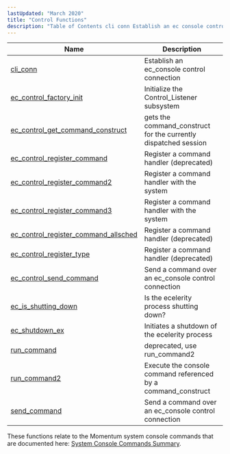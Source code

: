 ```yaml
---
lastUpdated: "March 2020"
title: "Control Functions"
description: "Table of Contents cli conn Establish an ec console control connection ec control factory init Initialize the Control Listener subsystem ec control get command construct gets the command construct for the currently dispatched session ec control register command Register a command handler deprecated ec control register command 2 Register a..."
---
```



| Name                                                                                                                                    | Description                                                     |
|-----------------------------------------------------------------------------------------------------------------------------------------|-----------------------------------------------------------------|
| [cli_conn](/momentum/3/3-api/apis-cli-conn)                                                         | Establish an ec_console control connection                      |
| [ec_control_factory_init](/momentum/3/3-api/apis-ec-control-factory-init)                           | Initialize the Control_Listener subsystem                       |
| [ec_control_get_command_construct](/momentum/3/3-api/apis-ec-control-get-command-construct)         | gets the command_construct for the currently dispatched session |
| [ec_control_register_command](/momentum/3/3-api/apis-ec-control-register-command)                   | Register a command handler (deprecated)                         |
| [ec_control_register_command2](/momentum/3/3-api/apis-ec-control-register-command-2)                 | Register a command handler with the system                      |
| [ec_control_register_command3](/momentum/3/3-api/apis-ec-control-register-command-3)                 | Register a command handler with the system                      |
| [ec_control_register_command_allsched](/momentum/3/3-api/apis-ec-control-register-command-allsched) | Register a command handler (deprecated)                         |
| [ec_control_register_type](/momentum/3/3-api/apis-ec-control-register-type)                         | Register a command handler (deprecated)                         |
| [ec_control_send_command](/momentum/3/3-api/apis-ec-control-send-command)                           | Send a command over an ec_console control connection            |
| [ec_is_shutting_down](/momentum/3/3-api/apis-ec-is-shutting-down)                                   | Is the ecelerity process shutting down?                         |
| [ec_shutdown_ex](/momentum/3/3-api/apis-ec-shutdown-ex)                                             | Initiates a shutdown of the ecelerity process                   |
| [run_command](/momentum/3/3-api/apis-run-command)                                                   | deprecated, use run_command2                                    |
| [run_command2](/momentum/3/3-api/apis-run-command-2)                                                 | Execute the console command referenced by a command_construct   |
| [send_command](/momentum/3/3-api/apis-send-command)                                                 | Send a command over an ec_console control connection            |

These functions relate to the Momentum system console commands that are documented here: [System Console Commands Summary](/momentum/3/3-reference/console-commands-summary-table).